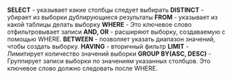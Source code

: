 **SELECT** - указывает какие столбцы следует выбирать
**DISTINCT** - убирает из выборки дублирующиеся результаты
**FROM** - указывает из какой таблицы делать выборку
**WHERE** - Это ключевое слово отфильтровывает записи
**AND, OR** - расширяют выборку, создаваемую с помощью WHERE.
**BETWEEN** - позволяет указать диапазон значений, чтобы создать выборку.
**HAVING** - вторичный фильтр 
**LIMIT** - Лимитирует количество значений выборки
**GROUP BY(ASC, DESC)** - Группирует записи выборки по значениям указанных столбцов. Это ключевое слово должно следовать после WHERE.